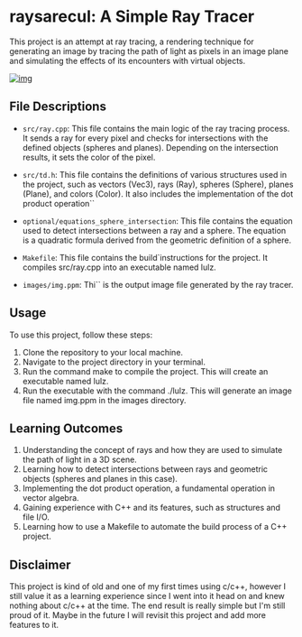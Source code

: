 # raysarecul: A Simple Ray Tracer
This project is an attempt at ray tracing, a rendering technique for generating an image by tracing the path of light as pixels in an image plane and simulating the effects of its encounters with virtual objects.

<a href="https://ibb.co/2WLv6Bd"><img src="https://i.ibb.co/Bc7yPRB/img.png" alt="img" border="0"></a><br />

## File Descriptions

- `src/ray.cpp`: This file contains the main logic of the ray tracing process. It sends a ray for every pixel and checks for intersections with the defined objects (spheres and planes). Depending on the intersection results, it sets the color of the pixel.

- `src/td.h`: This file contains the definitions of various structures used in the project, such as vectors (Vec3), rays (Ray), spheres (Sphere), planes (Plane), and colors (Color). It also includes the implementation of the dot product operation``

- `optional/equations_sphere_intersection`: This file contains the equation used to detect intersections between a ray and a sphere. The equation is a quadratic formula derived from the geometric definition of a sphere.

- `Makefile`: This file contains the build`instructions for the project. It compiles src/ray.cpp into an executable named lulz.

- `images/img.ppm`: Thi`` is the output image file generated by the ray tracer.

## Usage
To use this project, follow these steps:

1. Clone the repository to your local machine.
2. Navigate to the project directory in your terminal.
3. Run the command make to compile the project. This will create an executable named lulz.
4. Run the executable with the command ./lulz. This will generate an image file named img.ppm in the images directory.

## Learning Outcomes

1. Understanding the concept of rays and how they are used to simulate the path of light in a 3D scene.
2. Learning how to detect intersections between rays and geometric objects (spheres and planes in this case).
3. Implementing the dot product operation, a fundamental operation in vector algebra.
4. Gaining experience with C++ and its features, such as structures and file I/O.
5. Learning how to use a Makefile to automate the build process of a C++ project.

## Disclaimer

This project is kind of old and one of my first times using c/c++, however I still value it as a learning experience since I went into it head on and knew nothing about c/c++ at the time. The end result is really simple but I'm still proud of it. Maybe in the future I will revisit this project and add more features to it.